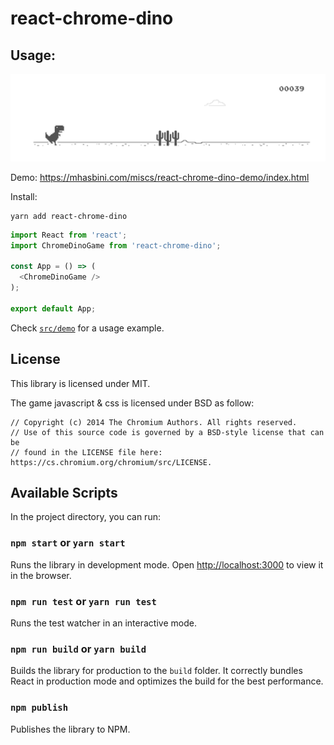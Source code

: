 # react-chrome-dino

## Usage:

![](screenshots/screenshot.png)

Demo: https://mhasbini.com/miscs/react-chrome-dino-demo/index.html

Install:

```
yarn add react-chrome-dino
```

```js
import React from 'react';
import ChromeDinoGame from 'react-chrome-dino';

const App = () => (
  <ChromeDinoGame />
);

export default App;
```

Check [`src/demo`](src/demo) for a usage example.

## License

This library is licensed under MIT.

The game javascript & css is licensed under BSD as follow:

```
// Copyright (c) 2014 The Chromium Authors. All rights reserved.
// Use of this source code is governed by a BSD-style license that can be
// found in the LICENSE file here: https://cs.chromium.org/chromium/src/LICENSE. 
```

## Available Scripts

In the project directory, you can run:

### `npm start` or `yarn start`

Runs the library in development mode. Open [http://localhost:3000](http://localhost:3000) to view it in the browser.

### `npm run test` or `yarn run test`

Runs the test watcher in an interactive mode.

### `npm run build` or `yarn build`

Builds the library for production to the `build` folder.
It correctly bundles React in production mode and optimizes the build for the best performance.

### `npm publish`

Publishes the library to NPM.
